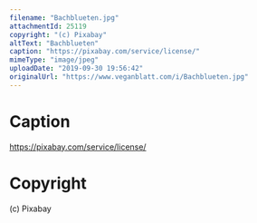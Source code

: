 ```yaml
---
filename: "Bachblueten.jpg"
attachmentId: 25119
copyright: "(c) Pixabay"
altText: "Bachblueten"
caption: "https://pixabay.com/service/license/"
mimeType: "image/jpeg"
uploadDate: "2019-09-30 19:56:42"
originalUrl: "https://www.veganblatt.com/i/Bachblueten.jpg"
---
```


# Caption

https://pixabay.com/service/license/

# Copyright

(c) Pixabay
